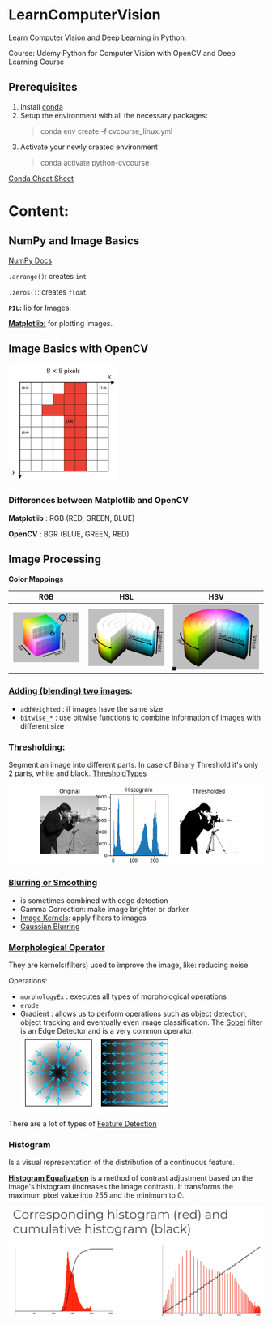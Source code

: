 # LearnComputerVision
Learn Computer Vision and Deep Learning in Python.

Course: Udemy Python for Computer Vision with OpenCV and Deep Learning Course

## Prerequisites

1. Install [conda](https://www.anaconda.com/products/individual)
2. Setup the environment with all the necessary packages:
    > conda env create -f cvcourse_linux.yml
3. Activate your newly created environment
    > conda activate python-cvcourse

[Conda Cheat Sheet](https://docs.conda.io/projects/conda/en/4.6.0/_downloads/52a95608c49671267e40c689e0bc00ca/conda-cheatsheet.pdf)

# Content:
## NumPy and Image Basics
[NumPy Docs](https://numpy.org/doc/stable/user/quickstart.html)

`.arrange()`: creates `int`

`.zeros()`: creates `float`

**`PIL`:** lib for Images.

**[Matplotlib:](https://matplotlib.org/stable/)** for plotting images.

## Image Basics with OpenCV

![](images/coordImage.png)

### Differences between Matplotlib and OpenCV

**Matplotlib** : RGB (RED, GREEN, BLUE)

**OpenCV** : BGR (BLUE, GREEN, RED)

## Image Processing


**Color Mappings**

|         RGB         |         HSL         |         HSV         |
| :-----------------: | :-----------------: | :-----------------: |
| ![](images/rgb.png) | ![](images/hsl.png) | ![](images/hsv.png) |


### [Adding (blending) two images](https://docs.opencv.org/3.4/d5/dc4/tutorial_adding_images.html): 
- `addWeighted` : if images have the same size
- `bitwise_*` : use bitwise functions to combine information of images with different size
  

### [Thresholding](https://docs.opencv.org/4.x/d7/d4d/tutorial_py_thresholding.html): 
Segment an image into different parts. In case of Binary Threshold it's only 2 parts, white and black. [ThresholdTypes](https://docs.opencv.org/4.x/d7/d1b/group__imgproc__misc.html#gaa9e58d2860d4afa658ef70a9b1115576)

![](images/thresholding.png)

### [Blurring or Smoothing](https://www.tutorialspoint.com/dip/concept_of_blurring.htm)
- is sometimes combined with edge detection
- Gamma Correction: make image brighter or darker
- [Image Kernels](https://setosa.io/ev/image-kernels/): apply filters to images
- [Gaussian Blurring](https://en.wikipedia.org/wiki/Gaussian_blur)

### [Morphological Operator](https://homepages.inf.ed.ac.uk/rbf/HIPR2/morops.htm)
They are kernels(filters) used to improve the image, like: reducing noise

Operations:
- `morphologyEx` : executes all types of morphological operations
- `erode`
- Gradient : allows us to perform operations such as object detection, object tracking and eventually even image classification. The [Sobel](https://en.wikipedia.org/wiki/Sobel_operator) filter is an Edge Detector and is a very common operator.
  ![](images/gradient.png)

There are a lot of types of [Feature Detection](https://en.wikipedia.org/wiki/Feature_(computer_vision))

### Histogram
Is a visual representation of the distribution of a continuous feature.

**[Histogram Equalization](https://towardsdatascience.com/histogram-equalization-5d1013626e64)** is a method of contrast adjustment based on the image's histogram (increases the image contrast). It transforms the maximum pixel value into 255 and the minimum to 0.

![](images/hist_equalization.png)





